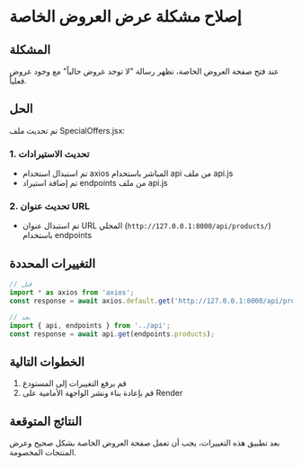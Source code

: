 # إصلاح مشكلة عرض العروض الخاصة

## المشكلة
عند فتح صفحة العروض الخاصة، تظهر رسالة "لا توجد عروض حالياً" مع وجود عروض فعلياً.

## الحل
تم تحديث ملف SpecialOffers.jsx:

### 1. تحديث الاستيرادات
- تم استبدال استخدام axios المباشر باستخدام api من ملف api.js
- تم إضافة استيراد endpoints من ملف api.js

### 2. تحديث عنوان URL
- تم استبدال عنوان URL المحلي (`http://127.0.0.1:8000/api/products/`) باستخدام endpoints

## التغييرات المحددة
```jsx
// قبل
import * as axios from 'axios';
const response = await axios.default.get('http://127.0.0.1:8000/api/products/');

// بعد
import { api, endpoints } from '../api';
const response = await api.get(endpoints.products);
```

## الخطوات التالية
1. قم برفع التغييرات إلى المستودع
2. قم بإعادة بناء ونشر الواجهة الأمامية على Render

## النتائج المتوقعة
بعد تطبيق هذه التغييرات، يجب أن تعمل صفحة العروض الخاصة بشكل صحيح وعرض المنتجات المخصومة.
